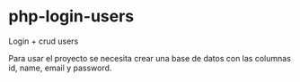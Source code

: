 # php-login-users
Login + crud users


Para usar el proyecto se necesita crear una base de datos con las columnas id, name, email y password.
